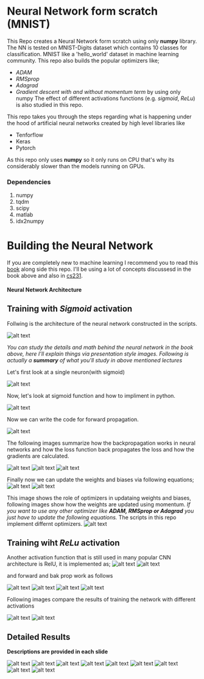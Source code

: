 # Neural Network form scratch (MNIST)
This Repo creates a Neural Network form scratch using only **numpy** library. The NN is tested on MNIST-Digits dataset which contains 10 classes for classification.
MNIST like a 'hello_world' dataset in machine learning community.
This repo also builds the popular optimizers like;
* *ADAM*
* *RMSprop*
* *Adagrad*
* *Gradient descent with and without momentum term*
by using only numpy
The effect of different activations functions (e.g. *sigmoid*, *ReLu*) is also studied in this repo.

This repo takes you through the steps regarding what is happening under the hood of artificial neural networks created by high level libraries like
* Tenforflow
* Keras
* Pytorch

As this repo only uses **numpy** so it only runs on CPU that's why its considerably slower than the models running on GPUs.

### Dependencies
1. numpy
2. tqdm
3. scipy
4. matlab
5. idx2numpy

# Building the Neural Network

If you are completely new to machine learning I recommend you to read this [book](https://b-ok.asia/book/2701405/13985c) along side this repo.
I'll be using a lot of concepts discussesd in the book above and also in [cs231](https://www.youtube.com/watch?v=vT1JzLTH4G4&list=PL3FW7Lu3i5JvHM8ljYj-zLfQRF3EO8sYv).

#### Neural Network Architecture
## Training with *Sigmoid* activation
Follwing is the architecture of the neural network constructed in the scripts.

![alt text](https://github.com/Mr-TalhaIlyas/Neural-Network-from-Scratch-using-Numpy/blob/master/screens/img1.jpg?raw=true)

*You can study the details and math behind the neural network in the book above, here I'll explain things via presentation style images. Following is actually a **summary** of what you'll study in above mentioned lectures*

Let's first look at a single neuron(with sigmoid)

![alt text](https://github.com/Mr-TalhaIlyas/Neural-Network-from-Scratch-using-Numpy/blob/master/screens/img3.jpg?raw=true)

Now, let's look at sigmoid function and how to impliment in python.

![alt text](https://github.com/Mr-TalhaIlyas/Neural-Network-from-Scratch-using-Numpy/blob/master/screens/img2.jpg?raw=true)

Now we can write the code for forward propagation.

![alt text](https://github.com/Mr-TalhaIlyas/Neural-Network-from-Scratch-using-Numpy/blob/master/screens/img4.jpg?raw=true)

The following images summarize how the backpropagation works in neural networks and how the loss function back propagates the loss and how the gradients are calculated.

![alt text](https://github.com/Mr-TalhaIlyas/Neural-Network-from-Scratch-using-Numpy/blob/master/screens/img6.jpg?raw=true)
![alt text](https://github.com/Mr-TalhaIlyas/Neural-Network-from-Scratch-using-Numpy/blob/master/screens/img5.jpg?raw=true)
![alt text](https://github.com/Mr-TalhaIlyas/Neural-Network-from-Scratch-using-Numpy/blob/master/screens/img7.jpg?raw=true)

Finally now we can update the weights and biases via following equations;
![alt text](https://github.com/Mr-TalhaIlyas/Neural-Network-from-Scratch-using-Numpy/blob/master/screens/img8.jpg?raw=true)
![alt text](https://github.com/Mr-TalhaIlyas/Neural-Network-from-Scratch-using-Numpy/blob/master/screens/img9.jpg?raw=true)

This image shows the role of optimizers in updataing weights and biases, following images show how the weights are updated using momentum. *If you want to use any other optimizer like **ADAM, RMSprop or Adagrad** you just have to update the following equations.*
The scripts in this repo implement differnt optimizers.
![alt text](https://github.com/Mr-TalhaIlyas/Neural-Network-from-Scratch-using-Numpy/blob/master/screens/img10.jpg?raw=true)

## Training wiht *ReLu* activation

Another activation function that is still used in  many popular CNN architecture is RelU, it is implemented as;
![alt text](https://github.com/Mr-TalhaIlyas/Neural-Network-from-Scratch-using-Numpy/blob/master/screens/img12.jpg?raw=true)
![alt text](https://github.com/Mr-TalhaIlyas/Neural-Network-from-Scratch-using-Numpy/blob/master/screens/img13.jpg?raw=true)

and forward and bak prop work as follows

![alt text](https://github.com/Mr-TalhaIlyas/Neural-Network-from-Scratch-using-Numpy/blob/master/screens/img14.jpg?raw=true)
![alt text](https://github.com/Mr-TalhaIlyas/Neural-Network-from-Scratch-using-Numpy/blob/master/screens/img15.jpg?raw=true)
![alt text](https://github.com/Mr-TalhaIlyas/Neural-Network-from-Scratch-using-Numpy/blob/master/screens/img16.jpg?raw=true)
![alt text](https://github.com/Mr-TalhaIlyas/Neural-Network-from-Scratch-using-Numpy/blob/master/screens/img17.jpg?raw=true)

Following images compare the results of training the network with different activations

![alt text](https://github.com/Mr-TalhaIlyas/Neural-Network-from-Scratch-using-Numpy/blob/master/screens/img18.jpg?raw=true)
![alt text](https://github.com/Mr-TalhaIlyas/Neural-Network-from-Scratch-using-Numpy/blob/master/screens/img19.jpg?raw=true)

## Detailed Results

**Descriptions are provided in each slide**

![alt text](https://github.com/Mr-TalhaIlyas/Neural-Network-from-Scratch-using-Numpy/blob/master/screens/img31.jpg?raw=true)
![alt text](https://github.com/Mr-TalhaIlyas/Neural-Network-from-Scratch-using-Numpy/blob/master/screens/img32.jpg?raw=true)
![alt text](https://github.com/Mr-TalhaIlyas/Neural-Network-from-Scratch-using-Numpy/blob/master/screens/img33.jpg?raw=true)
![alt text](https://github.com/Mr-TalhaIlyas/Neural-Network-from-Scratch-using-Numpy/blob/master/screens/img34.jpg?raw=true)
![alt text](https://github.com/Mr-TalhaIlyas/Neural-Network-from-Scratch-using-Numpy/blob/master/screens/img41.jpg?raw=true)
![alt text](https://github.com/Mr-TalhaIlyas/Neural-Network-from-Scratch-using-Numpy/blob/master/screens/img42.jpg?raw=true)
![alt text](https://github.com/Mr-TalhaIlyas/Neural-Network-from-Scratch-using-Numpy/blob/master/screens/img43.jpg?raw=true)
![alt text](https://github.com/Mr-TalhaIlyas/Neural-Network-from-Scratch-using-Numpy/blob/master/screens/img44.jpg?raw=true)
![alt text](https://github.com/Mr-TalhaIlyas/Neural-Network-from-Scratch-using-Numpy/blob/master/screens/img45.jpg?raw=true)












